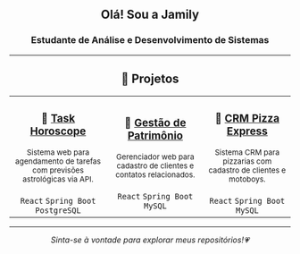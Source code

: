 <div align="center">

<h2>Olá! Sou a <strong>Jamily</strong></h2>
<h3>Estudante de Análise e Desenvolvimento de Sistemas</h3>

</div>

---

<div align="center">

<h2>🌟 Projetos</h2>

</div>

<table align="center">
  <tr>
    <td align="center" width="300">
      <h3>🔮 <a href="https://github.com/JamilyB/system-task-horoscope.git">Task Horoscope</a></h3>
      <sub>
        Sistema web para agendamento de tarefas com previsões astrológicas via API.
      </sub><br><br>
      <code>React</code> <code>Spring Boot</code> <code>PostgreSQL</code>
    </td>
    <td align="center" width="300">
      <h3>📒 <a href="https://github.com/JamilyB/agenda-contatos-clientes.git">Gestão de Patrimônio</a></h3>
      <sub>
        Gerenciador web para cadastro de clientes e contatos relacionados.
      </sub><br><br>
      <code>React</code> <code>Spring Boot</code> <code>MySQL</code>
    </td>
    <td align="center" width="300">
      <h3>🍕 <a href="[#](https://github.com/JamilyB/system-crm-pizzaria)">CRM Pizza Express</a></h3>
      <sub>
        Sistema CRM para pizzarias com cadastro de clientes e motoboys.
      </sub><br><br>
      <code>React</code> <code>Spring Boot</code> <code>MySQL</code>
    </td>
  </tr>
</table>

---

<div align="center">

_Sinta-se à vontade para explorar meus repositórios!💗_

</div>
